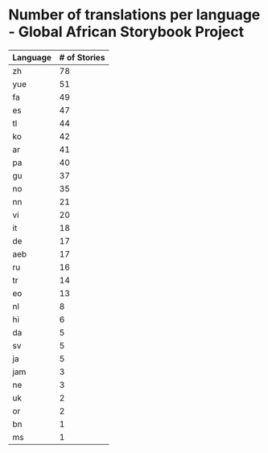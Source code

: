 # Number of translations per language - Global African Storybook Project

Language | # of Stories
-------- | ------------
zh | 78
yue | 51
fa | 49
es | 47
tl | 44
ko | 42
ar | 41
pa | 40
gu | 37
no | 35
nn | 21
vi | 20
it | 18
de | 17
aeb | 17
ru | 16
tr | 14
eo | 13
nl | 8
hi | 6
da | 5
sv | 5
ja | 5
jam | 3
ne | 3
uk | 2
or | 2
bn | 1
ms | 1
